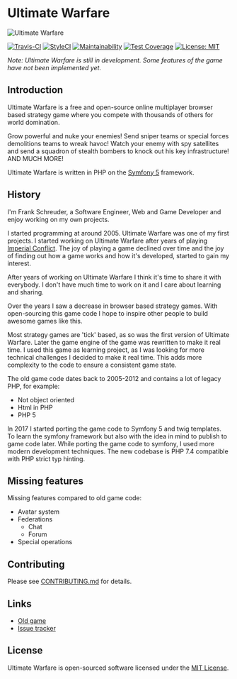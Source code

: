 Ultimate Warfare
================

![Ultimate Warfare](https://raw.githubusercontent.com/FrankProjects/UltimateWarfare/master/public/images/banner.jpg)

[![Travis-CI](https://api.travis-ci.org/FrankProjects/UltimateWarfare.svg)](https://travis-ci.org/FrankProjects/UltimateWarfare)
[![StyleCI](https://github.styleci.io/repos/126375561/shield)](https://github.styleci.io/repos/126375561)
[![Maintainability](https://api.codeclimate.com/v1/badges/2aecf6889aa57d760beb/maintainability)](https://codeclimate.com/github/FrankProjects/UltimateWarfare/maintainability)
[![Test Coverage](https://api.codeclimate.com/v1/badges/2aecf6889aa57d760beb/test_coverage)](https://codeclimate.com/github/FrankProjects/UltimateWarfare/test_coverage)
[![License: MIT](https://img.shields.io/badge/License-MIT-yellow.svg)](https://opensource.org/licenses/MIT)

*Note: Ultimate Warfare is still in development. Some features of the game have not been implemented yet.*


## Introduction

Ultimate Warfare is a free and open-source online multiplayer browser based strategy game where you compete with thousands of others for world domination.

Grow powerful and nuke your enemies! Send sniper teams or special forces demolitions teams to wreak havoc! Watch your enemy with spy satellites and send a squadron of stealth bombers to knock out his key infrastructure! AND MUCH MORE!

Ultimate Warfare is written in PHP on the [Symfony 5](https://symfony.com) framework.

## History

I'm Frank Schreuder, a Software Engineer, Web and Game Developer and enjoy working on my own projects.

I started programming at around 2005. Ultimate Warfare was one of my first projects. I started working on Ultimate Warfare after years of playing [Imperial Conflict](https://imperialconflict.com). The joy of playing a game declined over time and the joy of finding out how a game works and how it's developed, started to gain my interest.

After years of working on Ultimate Warfare I think it's time to share it with everybody. I don't have much time to work on it and I care about learning and sharing.

Over the years I saw a decrease in browser based strategy games. With open-sourcing this game code I hope to inspire other people to build awesome games like this.

Most strategy games are 'tick' based, as so was the first version of Ultimate Warfare. Later the game engine of the game was rewritten to make it real time. I used this game as learning project, as I was looking for more technical challenges I decided to make it real time. This adds more complexity to the code to ensure a consistent game state.

The old game code dates back to 2005-2012 and contains a lot of legacy PHP, for example:
- Not object oriented
- Html in PHP
- PHP 5

In 2017 I started porting the game code to Symfony 5 and twig templates. To learn the symfony framework but also with the idea in mind to publish to game code later.
While porting the game code to symfony, I used more modern development techniques.
The new codebase is PHP 7.4 compatible with PHP strict typ hinting.


## Missing features

Missing features compared to old game code:
- Avatar system
- Federations
    - Chat
    - Forum
- Special operations


## Contributing

Please see [CONTRIBUTING.md](CONTRIBUTING.md) for details.


## Links

- [Old game](https://ultimate-warfare.com)
- [Issue tracker](https://github.com/FrankProjects/UltimateWarfare/issues)


## License

Ultimate Warfare is open-sourced software licensed under the [MIT License](https://opensource.org/licenses/MIT).
